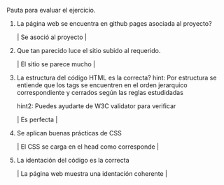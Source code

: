 
Pauta para evaluar el ejercicio.

1. La página web se encuentra en github pages asociada al proyecto?

	| Se asoció al proyecto |

2. Que tan parecido luce el sitio subido al requerido.

	| El sitio se parece mucho |


3. La estructura del código HTML es la correcta?
	hint: Por estructura se entiende que los tags se encuentren en el orden jerarquico correspondiente y cerrados según las reglas estudidadas
	
	hint2: Puedes ayudarte de W3C validator para verificar

	| Es perfecta |

4. Se aplican buenas prácticas de CSS 

	| El CSS se carga en el head como corresponde |

5. La identación del código es la correcta

	| La página web muestra una identación coherente |